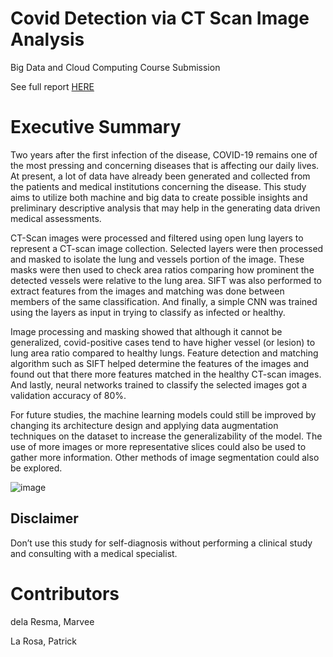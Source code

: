 # Covid Detection via CT Scan Image Analysis

Big Data and Cloud Computing Course Submission

See full report [HERE](https://github.com/mbdelaresma/covid-ct-scan-images/blob/main/main.ipynb)

# Executive Summary

Two years after the first infection of the disease, COVID-19 remains one of the most pressing and concerning diseases that is affecting our daily lives. At present, a lot of data have already been generated and collected from the patients and medical institutions concerning the disease. This study aims to utilize both machine and big data to create possible insights and preliminary descriptive analysis that may help in the generating data driven medical assessments.

CT-Scan images were processed and filtered using open lung layers to represent a CT-scan image collection. Selected layers were then processed and masked to isolate the lung and vessels portion of the image. These masks were then used to check area ratios comparing how prominent the detected vessels were relative to the lung area. SIFT was also performed to extract features from the images and matching was done between members of the same classification. And finally, a simple CNN was trained using the layers as input in trying to classify as infected or healthy.

Image processing and masking showed that although it cannot be generalized, covid-positive cases tend to have higher vessel (or lesion) to lung area ratio compared to healthy lungs. Feature detection and matching algorithm such as SIFT helped determine the features of the images and found out that there more features matched in the healthy CT-scan images. And lastly, neural networks trained to classify the selected images got a validation accuracy of 80%.

For future studies, the machine learning models could still be improved by changing its architecture design and applying data augmentation techniques on the dataset to increase the generalizability of the model. The use of more images or more representative slices could also be used to gather more information. Other methods of image segmentation could also be explored.

![image](https://user-images.githubusercontent.com/71246479/188300683-eeb8816d-f8b4-404f-81b7-a71a5d206f2a.png)

## Disclaimer

Don’t use this study for self-diagnosis without performing a clinical study and consulting with a medical specialist.

# Contributors

dela Resma, Marvee

La Rosa, Patrick
